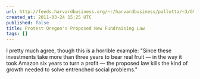 ```yaml
---
url: http://feeds.harvardbusiness.org/~r/harvardbusiness/pallotta/~3/GVQqm65dric/protest-oregons-proposed-new-f.html
created_at: 2011-03-24 15:25 UTC
published: false
title: Protest Oregon's Proposed New Fundraising Law
tags: []
---
```


I pretty much agree, though this is a horrible example: "Since these investments take more than three years to bear real fruit — in the way it took Amazon six years to turn a profit — the proposed law kills the kind of growth needed to solve entrenched social problems."
